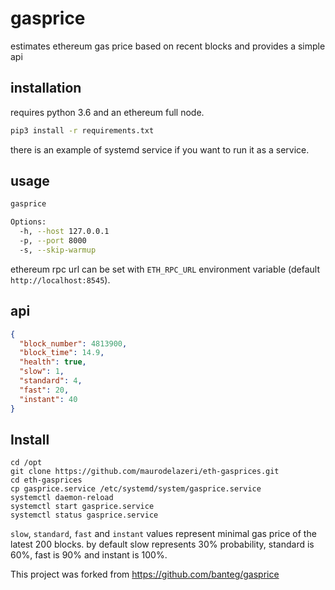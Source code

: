 # gasprice

estimates ethereum gas price based on recent blocks and provides a simple api

## installation

requires python 3.6 and an ethereum full node.

```bash
pip3 install -r requirements.txt
```

there is an example of systemd service if you want to run it as a service.

## usage

```bash
gasprice

Options:
  -h, --host 127.0.0.1
  -p, --port 8000
  -s, --skip-warmup
```

ethereum rpc url can be set with `ETH_RPC_URL` environment variable (default `http://localhost:8545`).

## api

```json
{
  "block_number": 4813900,
  "block_time": 14.9,
  "health": true,
  "slow": 1,
  "standard": 4,
  "fast": 20,
  "instant": 40
}
```


## Install

```
cd /opt
git clone https://github.com/maurodelazeri/eth-gasprices.git
cd eth-gasprices
cp gasprice.service /etc/systemd/system/gasprice.service
systemctl daemon-reload
systemctl start gasprice.service
systemctl status gasprice.service
```

`slow`, `standard`, `fast` and `instant` values represent minimal gas price of the latest 200 blocks. by default slow represents 30% probability, standard is 60%, fast is 90% and instant is 100%.

This project was forked from https://github.com/banteg/gasprice
